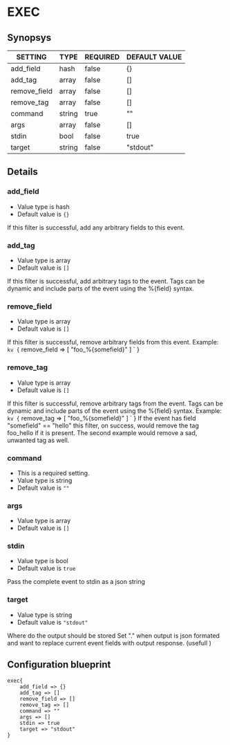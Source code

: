 # EXEC


## Synopsys


|   SETTING    |  TYPE  | REQUIRED | DEFAULT VALUE |
|--------------|--------|----------|---------------|
| add_field    | hash   | false    | {}            |
| add_tag      | array  | false    | []            |
| remove_field | array  | false    | []            |
| remove_tag   | array  | false    | []            |
| command      | string | true     | ""            |
| args         | array  | false    | []            |
| stdin        | bool   | false    | true          |
| target       | string | false    | "stdout"      |


## Details

### add_field
* Value type is hash
* Default value is `{}`

If this filter is successful, add any arbitrary fields to this event.

### add_tag
* Value type is array
* Default value is `[]`

If this filter is successful, add arbitrary tags to the event. Tags can be dynamic
and include parts of the event using the %{field} syntax.

### remove_field
* Value type is array
* Default value is `[]`

If this filter is successful, remove arbitrary fields from this event. Example:
` kv {
`   remove_field => [ "foo_%{somefield}" ]
` }

### remove_tag
* Value type is array
* Default value is `[]`

If this filter is successful, remove arbitrary tags from the event. Tags can be dynamic and include parts of the event using the %{field} syntax.
Example:
` kv {
`   remove_tag => [ "foo_%{somefield}" ]
` }
If the event has field "somefield" == "hello" this filter, on success, would remove the tag foo_hello if it is present. The second example would remove a sad, unwanted tag as well.

### command
* This is a required setting.
* Value type is string
* Default value is `""`



### args
* Value type is array
* Default value is `[]`



### stdin
* Value type is bool
* Default value is `true`

Pass the complete event to stdin as a json string

### target
* Value type is string
* Default value is `"stdout"`

Where do the output should be stored
Set "." when output is json formated and want to replace current event fields with output
response. (usefull )



## Configuration blueprint

```
exec{
	add_field => {}
	add_tag => []
	remove_field => []
	remove_tag => []
	command => ""
	args => []
	stdin => true
	target => "stdout"
}
```
